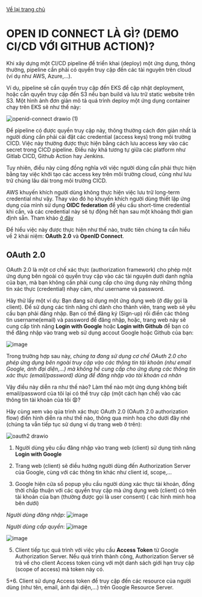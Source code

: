 [Về lại trang chủ](https://lehai2909.github.io)

# OPEN ID CONNECT LÀ GÌ? (DEMO CI/CD VỚI GITHUB ACTION)?

Khi xây dựng một CI/CD pipeline để triển khai (deploy) một ứng dụng, thông thường, pipeline cần phải có quyền truy cập đến các tài nguyên trên cloud (ví dụ như AWS, Azure,...). 

Ví dụ, pipeline sẽ cần quyền truy cập đến EKS để cập nhật deployment, hoặc cần quyền truy cập đến S3 nếu bạn build và lưu trữ static website trên S3. Một hình ảnh đơn giản mô tả quá trình deploy một ứng dụng container chạy trên EKS sẽ như thế này:


![openid-connect drawio (1)](https://github.com/user-attachments/assets/f1c05b0f-a62d-4d2b-a292-d9c3ab3ea340)


Để pipeline có được quyền truy cập này, thông thường cách đơn giản nhất là người dùng cần phải cài đặt các credential (access keys) trong môi trường CICD. Việc này thường được thực hiện bằng cách lưu access key vào các secret trong CICD pipeline. Điều này khá tương tự giữa các platform như Gitlab CICD, Github Action hay Jenkins.


Tuy nhiên, điều này cũng đồng nghĩa với việc người dùng cần phải thực hiện bằng tay việc khởi tạo các access key trên môi trường cloud, cũng như lưu trữ chúng lâu dài trong môi trường CICD.

AWS khuyến khích người dùng không thực hiện việc lưu trữ long-term credential như vậy. Thay vào đó họ khuyến khích người dùng thiết lập ứng dụng của mình sử dụng **OIDC federation** để yêu cầu short-time credential khi cần, và các credential này sẽ tự động hết hạn sau một khoảng thời gian định sẵn. Tham khảo [ở đây](https://docs.aws.amazon.com/IAM/latest/UserGuide/id_roles_providers_oidc.html)


Để hiểu việc này được thực hiện như thế nào, trước tiên chúng ta cần hiểu về 2 khái niệm: **OAuth 2.0** và **OpenID Connect**.


## OAuth 2.0

OAuth 2.0 là một cơ chế xác thực (authorization framework) cho phép một ứng dụng bên ngoài có quyền truy cập vào các tài nguyên dưới danh nghĩa của bạn, mà bạn không cần phải cung cấp cho ứng dụng này những thông tin xác thực (credential) nhạy cảm, như username và password.

Hãy thử lấy một ví dụ: Bạn đang sử dụng một ứng dụng web (ở đây gọi là client). Để sử dụng các tính năng chỉ dành cho thành viên, trang web sẽ yêu cầu bạn phải đăng nhập. Bạn có thể đăng ký (Sign-up) rồi điền các thông tin username(email) và password để đăng nhập, hoặc, trang web này sẽ cung cấp tính năng **Login with Google** hoặc **Login with Github** để bạn có thể đăng nhập vào trang web sử dụng accout Google hoặc Github của bạn:

![image](https://github.com/user-attachments/assets/491d2dad-6b4e-4fc2-80a9-c6ebfaf4cbef)

Trong trường hợp sau này, *chúng ta đang sử dụng cơ chế OAuth 2.0 cho phép ứng dụng bên ngoài truy cập vào các thông tin tài khoản (như email Google, ảnh đại diện,...) mà không hề cung cấp cho ứng dụng các thông tin xác thực (email/password) dùng để đăng nhập vào tài khoản cá nhân*

Vậy điều này diễn ra như thế nào? Làm thế nào một ứng dụng không biết email/password của tôi lại có thể truy cập (một cách hạn chế) vào các thông tin tài khoản của tôi :anguished:?

Hãy cùng xem vào qúa trình xác thực OAuth 2.0 (OAuth 2.0 authorization flow) điển hình diễn ra như thế nào, thông qua minh hoạ cho dưới đây nhé (chúng ta vẫn tiếp tục sử dụng ví dụ trang web ở trên):

![oauth2 drawio](https://github.com/user-attachments/assets/eae345ff-d98d-4484-bf17-1bc7d838256f)

1. Người dùng yêu cầu đăng nhập vào trang web (client) sử dụng tính năng **Login with Google**



2. Trang web (client) sẽ điều hướng người dùng đến Authorization Server của Google, cùng với các thông tin khác như client id, scope,...



3. Google hiện cửa sổ popup yêu cầu người dùng xác thực tài khoản, đồng thời chấp thuận với các quyền truy cập mà ứng dụng web (client) có trên tài khoản của bạn (thường được gọi là user consent) ( các hình minh hoạ bên dưới)

*Người dùng đăng nhập*:
![image](https://github.com/user-attachments/assets/da408497-fa39-4177-a645-9bc7bcd47e09)

*Người dùng cấp quyền*:
![image](https://github.com/user-attachments/assets/7b79913b-a6c6-465c-85a9-89217591a6e4)


![image](https://github.com/user-attachments/assets/9620797b-7475-42f0-9cf6-f863f165a7ab)


5. Client tiếp tục quá trình với việc yêu cầu **Access Token** từ Google Authorization Server. Nếu quá trình thành công, Authorization Server sẽ trả về cho client Access token cùng với một danh sách giới hạn truy cập (scope of access) mà token này có.

5+6. Client sử dụng Access token để truy cập đến các resource của người dùng (như tên, email, ảnh đại diện,...) trên Google Resource Server.
 
